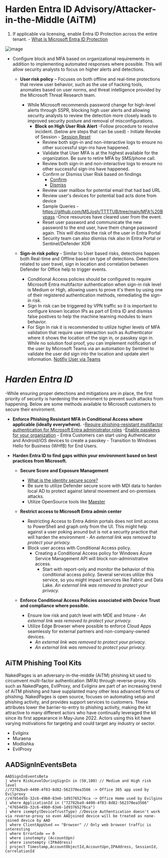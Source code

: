 # Harden Entra ID Advisory/Attacker-in-the-Middle (AiTM)

1. If applicable via licensing, enable Entra ID Protection across the entire tenant. - [What is Microsoft Entra ID Protection](https://learn.microsoft.com/en-us/entra/id-protection/overview-identity-protection)

![image](https://github.com/user-attachments/assets/43d46612-40a2-41b9-8816-73d2a668e23d)

   - Configure block and MFA based on organizational requirements in addition to implementing automated responses where possible. This will allow security analysts to focus on higher alerts and detections.
      - **User risk policy** – Focuses on both offline and real-time protections that review user behavior, such as the use of hacking tools, anomalies based on user norms, and threat intelligence provided by the Microsoft Threat Research team.
        - While Microsoft recommends password change for high-level alerts through SSPR, blocking high user alerts and allowing security analysts to review the detection more closely leads to improved security posture and removal of misconfigurations.
          - **Block on High User Risk Alert**
            -Follow procedure to resolve incident. (below are steps that can be used)
                - Initiate Revoke of Session - [Session Reset](https://github.com/Azure/Azure-Sentinel/tree/master/Solutions/Microsoft%20Entra%20ID/Playbooks/Revoke-AADSignInSessions)
               - Review both sign-in and non-interactive logs to ensure no other successful sign-ins have happened.
               - Validate that User MFA is at the highest available for the organization. Be sure to retire MFA by SMS/phone call.
               - Review both sign-in and non-interactive logs to ensure no other successful sign-ins have happened.
               - Confirm or Dismiss User Risk based on findings
                  - [Confirm](https://github.com/Azure/Azure-Sentinel/tree/master/Solutions/Microsoft%20Entra%20ID%20Protection/Playbooks/Confirm-EntraIDRiskyUser)
                  - [Dismiss](https://github.com/Azure/Azure-Sentinel/tree/master/Solutions/Microsoft%20Entra%20ID%20Protection/Playbooks/Dismiss-EntraIDRiskyUser)
               - Review user mailbox for potential email that had bad URL
               - Review user's devices for potential bad acts done from device
               - Sample Queries - https://github.com/MSJosh/TTTTUB/tree/main/MFA%20Bypass
            -Once resources have cleared user from the event.
               - Reset user password and communicate the new password to the end user, have them change password again. This will dismiss the risk of the user in Entra Portal
               - Security team can also dismiss risk also in Entra Portal or Sentinel/Defender XDR

      - **Sign-in risk policy** - Similar to User based risks, detections happen both Real-time and Offline based on type of detections. Detections related to user travel, sign in location and correlation between Defender for Office help to trigger events.
           - Conditional Access policies should be configured to require Microsoft Entra multifactor authentication when sign-in risk level is Medium or High, allowing users to prove it's them by using one of their registered authentication methods, remediating the sign-in risk.
           - Sign In risk can be triggered by VPN traffic so it is important to configure known location IPs as part of Entra ID and dismiss false postives to help the machine learning modules to learn behavior.
           - For Sign In risk it is recommended to utilize higher levels of MFA validation that require user interaction such as Authenticator where it shows the location of the sign in, or passkey sign in.  While no solution fool proof, you can implement notification of the user by Microsoft Teams via an automation by Sentinel to validate the user did sign into the location and update alert information. [Notifiy User via Teams](https://github.com/Azure/Azure-Sentinel/tree/master/Solutions/Microsoft%20Entra%20ID%20Protection/Playbooks/IdentityProtection-TeamsBotResponse)


# ***Harden Entra ID***
-While ensuring proper detections and mitigations are in place, the first priority of security is hardening the enviroment to prevent such attacks from happening. Below are some methods available to Microsoft customers to secure their enviroment.

- **Enforce Phishing Resistant MFA in Conditional Access where applicable (ideally everywhere).**
   -[Require phishing-resistant multifactor authentication for Microsoft Entra administrator roles](https://learn.microsoft.com/en-us/entra/identity/conditional-access/policy-admin-phish-resistant-mfa)
   -[Enable passkeys for your organization](https://learn.microsoft.com/en-us/entra/identity/authentication/how-to-enable-passkey-fido2)
      - Entra Customers can start using Authenticator and Android/iOS devices to create a passkey
      - Transition to Windows Hello for Business (WHfB) for End Users.

- **Harden Entra ID to find gaps within your environment based on best practices from Microsoft.**
   - **Secure Score and Exposure Management**
     - [What is the identity secure score?](https://learn.microsoft.com/en-us/entra/identity/monitoring-health/concept-identity-secure-score)
     - Be sure to utilize Defender secure score with MDI data to harden local AD to protect against lateral movement and on-premises attacks.
     - Utilize OpenSource tools like [Maester](https://maester.dev/)
    
  
   - **Restrict access to Microsoft Entra admin center**
     - Restricting Access to Entra Admin portals does not limit access to PowerShell and graph only from the UI. This might help against a user poking around but is not a security practice that will harden the environment - *An external link was removed to protect your privacy.*
     - Block user access with Conditional Access policy.
       - Creating a Conditional Access policy for Windows Azure Service Management API will block non-administrative access.
         - Start with report-only and monitor the behavior of this conditional access policy. Several services utilize this service, so you might impact services like Fabric and Data Lake. *An external link was removed to protect your privacy.*
   - **Enforce Conditional Access Policies associated with Device Trust and compliance where possible.**
     - Ensure low risk and patch level with MDE and Intune - *An external link was removed to protect your privacy.*
     - Utilize Edge Browser where possible to enforce Cloud Apps seamlessly for external partners and non-company-owned devices.
       - *An external link was removed to protect your privacy.*
       - *An external link was removed to protect your privacy.*

## AiTM Phishing Tool Kits

NakedPages is an adversary-in-the-middle (AiTM) phishing kit used to circumvent multi-factor authentication (MFA) through reverse-proxy. Kits such as NakedPages, EvilProxy, and Evilginx are part of an increasing trend of AiTM phishing and have supplanted many other less advanced forms of phishing. NakedPages is open source, focuses on automating setup and phishing activity, and provides support services to customers. These attributes lower the barrier-to-entry to phishing activity, making the kit attractive to many different actors who have continually leveraged the kit since its first appearance in May-June 2022. Actors using this kit have varying motivations for targeting and could target any industry or sector.

- Evilginx
- Muraena
- Modlishka
- EvilProxy

## AADSignInEventsBeta

```kusto
AADSignInEventsBeta
| where RiskLevelDuringSignIn in (50,100) // Medium and High risk level
//72782ba9-4490-4f03-8d82-562370ea3566 -> Office 365 app used by Evilproxy
//4765445b-32c6-49b0-83e6-1d93765276ca -> Office Home used by Evilginx
| where ApplicationId in ("72782ba9-4490-4f03-8d82-562370ea3566" ,"4765445b-32c6-49b0-83e6-1d93765276ca") 
| where isempty(DeviceTrustType) //Device Authentication doesn't work via reverse-proxy so even AADjoined device will be treated as none-joined device by AAD
| where ClientAppUsed == "Browser" // Only web browser traffic is interesting
| where ErrorCode == 0
| where isnotempty (AccountUpn)
| where isnotempty (IPAddress)
| project Timestamp,AccountObjectId,AccountUpn,IPAddress, SessionId, CorrelationId
